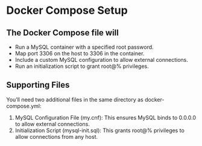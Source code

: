 # Docker Compose Setup

## The Docker Compose file will

* Run a MySQL container with a specified root password.
* Map port 3306 on the host to 3306 in the container.
* Include a custom MySQL configuration to allow external connections.
* Run an initialization script to grant root@% privileges.

## Supporting Files

You’ll need two additional files in the same directory as docker-compose.yml:

1. MySQL Configuration File (my.cnf): This ensures MySQL binds to 0.0.0.0 to allow external connections.
2. Initialization Script (mysql-init.sql): This grants root@% privileges to allow connections from any host.
